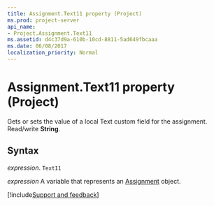 ```yaml
---
title: Assignment.Text11 property (Project)
ms.prod: project-server
api_name:
- Project.Assignment.Text11
ms.assetid: d4c37d9a-610b-10cd-8811-5ad649fbcaaa
ms.date: 06/08/2017
localization_priority: Normal
---
```



# Assignment.Text11 property (Project)

Gets or sets the value of a local Text custom field for the assignment. Read/write  **String**.


## Syntax

_expression_. `Text11`

_expression_ A variable that represents an [Assignment](./Project.Assignment.md) object.

[!include[Support and feedback](~/includes/feedback-boilerplate.md)]